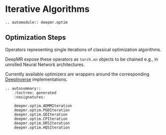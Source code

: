 # Iterative Algorithms

```{eval-rst}
.. automodule:: deepmr.optim
```

## Optimization Steps

Operators representing single iterations of classical optimization algorithms.

DeepMR expose these operators as ``torch.nn`` objects to be chained e.g., in unrolled Neural Network architectures.

Currently available optimizers are wrappers around the corresponding [DeepInverse](https://deepinv.github.io/deepinv/) implementations.

```{eval-rst}
.. autosummary::
	:toctree: generated
	:nosignatures:
	
	deepmr.optim.ADMMIteration
	deepmr.optim.PGDIteration
	deepmr.optim.GDIteration
	deepmr.optim.CPIteration
	deepmr.optim.DRSIteration
	deepmr.optim.HQSIteration
```
